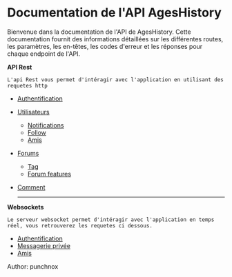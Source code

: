 # Documentation de l'API AgesHistory

Bienvenue dans la documentation de l'API de AgesHistory. Cette documentation fournit des informations détaillées sur les différentes routes, les paramètres, les en-têtes, les codes d'erreur et les réponses pour chaque endpoint de l'API.

**API Rest**

`L'api Rest vous permet d'intéragir avec l'application en utilisant des requetes http`
- [Authentification](./api/Auth.md)
- [Utilisateurs](./api/Users.md)
  - [Notifications](./api/Notification.md)
  - [Follow](./api/Follow.md)
  - [Amis](./api/Relationship.md)
  
- [Forums](./api/forums.md)
  - [Tag](./api/tag.md)
  - [Forum features](./api/forum-features.md)
- [Comment](./api/Comment.md)
  
  ---

**Websockets**

`Le serveur websocket permet d'intéragir avec l'application en temps réel, vous retrouverez les requetes ci dessous.`
- [Authentification](./websockets/auth.md)
- [Messagerie privée](./websockets/messages.md)
- [Amis](./websockets/relationship.md)

Author: punchnox
